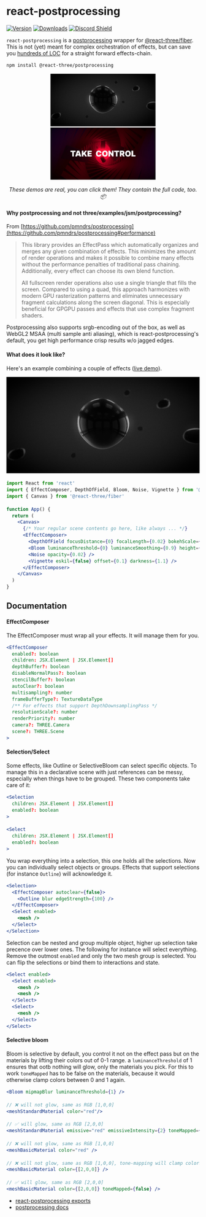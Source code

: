 # react-postprocessing

[![Version](https://img.shields.io/npm/v/@react-three/postprocessing?style=flat&colorA=000000&colorB=000000)](https://www.npmjs.com/package/@react-three/postprocessing)
[![Downloads](https://img.shields.io/npm/dt/@react-three/postprocessing.svg?style=flat&colorA=000000&colorB=000000)](https://www.npmjs.com/package/@react-three/postprocessing)
[![Discord Shield](https://img.shields.io/discord/740090768164651008?style=flat&colorA=000000&colorB=000000&label=discord&logo=discord&logoColor=ffffff)](https://discord.gg/ZZjjNvJ)

`react-postprocessing` is a [postprocessing](https://github.com/pmndrs/postprocessing) wrapper for [@react-three/fiber](https://github.com/pmndrs/react-three-fiber). This is not (yet) meant for complex orchestration of effects, but can save you [hundreds of LOC](https://twitter.com/0xca0a/status/1289501594698960897) for a straight forward effects-chain.

```bash
npm install @react-three/postprocessing
```

<p align="center">
  <a href="https://pqrpl.csb.app" target="_blank"><img width="274" src="bubbles.jpg" alt="Bubbles" /></a>
  <a href="https://5jgjz.csb.app" target="_blank"><img width="274" src="control.jpg" alt="Take Control" /></a>
</p>
<p align="middle">
  <i>These demos are real, you can click them! They contain the full code, too. 📦</i>
</p>

#### Why postprocessing and not three/examples/jsm/postprocessing?

From [https://github.com/pmndrs/postprocessing](https://github.com/pmndrs/postprocessing#performance)

> This library provides an EffectPass which automatically organizes and merges any given combination of effects. This minimizes the amount of render operations and makes it possible to combine many effects without the performance penalties of traditional pass chaining. Additionally, every effect can choose its own blend function.
>
> All fullscreen render operations also use a single triangle that fills the screen. Compared to using a quad, this approach harmonizes with modern GPU rasterization patterns and eliminates unnecessary fragment calculations along the screen diagonal. This is especially beneficial for GPGPU passes and effects that use complex fragment shaders.

Postprocessing also supports srgb-encoding out of the box, as well as WebGL2 MSAA (multi sample anti aliasing), which is react-postprocessing's default, you get high performance crisp results w/o jagged edges.

#### What does it look like?

Here's an example combining a couple of effects ([live demo](https://codesandbox.io/s/react-postprocessing-dof-blob-pqrpl?)).

<a href="https://codesandbox.io/s/react-postprocessing-dof-blob-pqrpl?" target="_blank" rel="noopener">
<img src="bubbles.jpg" alt="Bubbles Demo" />
</a>

```jsx
import React from 'react'
import { EffectComposer, DepthOfField, Bloom, Noise, Vignette } from '@react-three/postprocessing'
import { Canvas } from '@react-three/fiber'

function App() {
  return (
    <Canvas>
      {/* Your regular scene contents go here, like always ... */}
      <EffectComposer>
        <DepthOfField focusDistance={0} focalLength={0.02} bokehScale={2} height={480} />
        <Bloom luminanceThreshold={0} luminanceSmoothing={0.9} height={300} />
        <Noise opacity={0.02} />
        <Vignette eskil={false} offset={0.1} darkness={1.1} />
      </EffectComposer>
    </Canvas>
  )
}
```

## Documentation

#### EffectComposer

The EffectComposer must wrap all your effects. It will manage them for you.

```jsx
<EffectComposer
  enabled?: boolean
  children: JSX.Element | JSX.Element[]
  depthBuffer?: boolean
  disableNormalPass?: boolean
  stencilBuffer?: boolean
  autoClear?: boolean
  multisampling?: number
  frameBufferType?: TextureDataType
  /** For effects that support DepthDownsamplingPass */
  resolutionScale?: number
  renderPriority?: number
  camera?: THREE.Camera
  scene?: THREE.Scene
>
```

#### Selection/Select

Some effects, like Outline or SelectiveBloom can select specific objects. To manage this in a declarative scene with just references can be messy, especially when things have to be grouped. These two components take care of it:

```jsx
<Selection
  children: JSX.Element | JSX.Element[]
  enabled?: boolean
>

<Select
  children: JSX.Element | JSX.Element[]
  enabled?: boolean
>
```

You wrap everything into a selection, this one holds all the selections. Now you can individually select objects or groups. Effects that support selections (for instance `Outline`) will acknowledge it.

```jsx
<Selection>
  <EffectComposer autoclear={false}>
    <Outline blur edgeStrength={100} />
  </EffectComposer>
  <Select enabled>
    <mesh />
  </Select>
</Selection>
```

Selection can be nested and group multiple object, higher up selection take precence over lower ones. The following for instance will select everything. Remove the outmost `enabled` and only the two mesh group is selected. You can flip the selections or bind them to interactions and state.

```jsx
<Select enabled>
  <Select enabled>
    <mesh />
    <mesh />
  </Select>
  <Select>
    <mesh />
  </Select>
</Select>
```

#### Selective bloom

Bloom is selective by default, you control it not on the effect pass but on the materials by lifting their colors out of 0-1 range. a `luminanceThreshold` of 1 ensures that ootb nothing will glow, only the materials you pick. For this to work `toneMapped` has to be false on the materials, because it would otherwise clamp colors between 0 and 1 again.

```jsx
<Bloom mipmapBlur luminanceThreshold={1} />

// ❌ will not glow, same as RGB [1,0,0]
<meshStandardMaterial color="red"/>

// ✅ will glow, same as RGB [2,0,0]
<meshStandardMaterial emissive="red" emissiveIntensity={2} toneMapped={false} />

// ❌ will not glow, same as RGB [1,0,0]
<meshBasicMaterial color="red" />

// ❌ will not glow, same as RGB [1,0,0], tone-mapping will clamp colors between 0 and 1
<meshBasicMaterial color={[2,0,0]} />

// ✅ will glow, same as RGB [2,0,0]
<meshBasicMaterial color={[2,0,0]} toneMapped={false} />
```

- [react-postprocessing exports](https://github.com/pmndrs/react-postprocessing/blob/master/api.md)
- [postprocessing docs](https://pmndrs.github.io/postprocessing/public/docs/)
